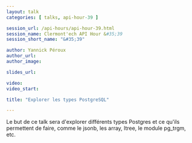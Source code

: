 ```yaml
---
layout: talk
categories: [ talks, api-hour-39 ]

session_url: /api-hours/api-hour-39.html
session_name: Clermont'ech API Hour &#35;39
session_short_name: "&#35;39"

author: Yannick Péroux
author_url:
author_image:

slides_url:

video:
video_start:

title: "Explorer les types PostgreSQL"

---
```


Le but de ce talk sera d'explorer différents types Postgres et ce qu'ils permettent de faire, comme le jsonb, les array, ltree, le module pg_trgm, etc.

